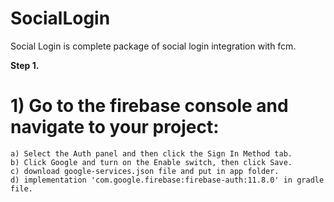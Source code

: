 # SocialLogin
Social Login is complete package of social login integration with fcm.

**Step 1.**

# 1) Go to the firebase console and navigate to your project:

	a) Select the Auth panel and then click the Sign In Method tab.
	b) Click Google and turn on the Enable switch, then click Save.
	c) download google-services.json file and put in app folder.
	d) implementation 'com.google.firebase:firebase-auth:11.8.0' in gradle file.

